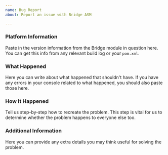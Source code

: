 ```yaml
---
name: Bug Report
about: Report an issue with Bridge ASM

---
```


### Platform Information
Paste in the version information from the Bridge module in question here. You can get this info from any relevant build log or your `pom.xml`.

### What Happened
Here you can write about what happened that shouldn't have. If you have any errors in your console related to what happened, you should also paste those here.

### How It Happened
Tell us step-by-step how to recreate the problem. This step is vital for us to determine whether the problem happens to everyone else too.

### Additional Information
Here you can provide any extra details you may think useful for solving the problem.
